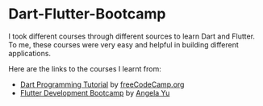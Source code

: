 # Dart-Flutter-Bootcamp

I took different courses through different sources to learn Dart and Flutter. To me, these courses were very easy and helpful in building different applications. 

Here are the links to the courses I learnt from:
- [Dart Programming Tutorial](https://youtu.be/Ej_Pcr4uC2Q) by [freeCodeCamp.org](https://www.youtube.com/channel/UC8butISFwT-Wl7EV0hUK0BQ)
- [Flutter Development Bootcamp](https://www.udemy.com/share/101WB6/) by [Angela Yu](https://www.linkedin.com/in/angela-yu-963a584b/)
